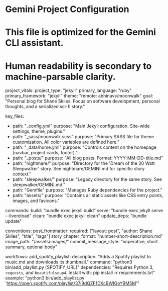 # Gemini Project Configuration
# This file is optimized for the Gemini CLI assistant.
# Human readability is secondary to machine-parsable clarity.

project_vitals:
  project_type: "jekyll"
  primary_language: "ruby"
  primary_framework: "jekyll"
  theme: "remote: abhinavs/moonwalk"
  goal: "Personal blog for Shane Skiles. Focus on software development, personal thoughts, and a serialized sci-fi story."

key_files:
  - path: "_config.yml"
    purpose: "Main Jekyll configuration. Site-wide settings, theme, plugins."
  - path: "_sass/moonwalk.scss"
    purpose: "Primary SASS file for theme customization. All color variables are defined here."
  - path: "_data/home.yml"
    purpose: "Controls content on the homepage (navbar, project cards, footer)."
  - path: "_posts/"
    purpose: "All blog posts. Format: YYYY-MM-DD-title.md"
  - path: "nightmare/"
    purpose: "Directory for the 'Dream of the 20 Watt Sleepwalker' story. See nightmare/GEMINI.md for specific story context."
  - path: "sleepwalker/"
    purpose: "Legacy directory for the same story. See sleepwalker/GEMINI.md."
  - path: "Gemfile"
    purpose: "Manages Ruby dependencies for the project."
  - path: "assets/"
    purpose: "Contains all static assets like CSS entry points, images, and favicons."

commands:
  build: "bundle exec jekyll build"
  serve: "bundle exec jekyll serve --livereload"
  clean: "bundle exec jekyll clean"
  update_deps: "bundle update"

conventions:
  post_frontmatter:
    required: ["layout: post", "author: Shane Skiles", "title", "tags"]
  story_chapter_format: "number-short-description.md"
  image_path: "/assets/images/"
  commit_message_style: "imperative, short summary, optional body"

workflows:
  add_spotify_playlist:
    description: "Adds a Spotify playlist to music.md and downloads its thumbnail."
    command: "python3 bin/add_playlist.py [SPOTIFY_URL]"
    dependencies: "Requires Python 3, `requests`, and `beautifulsoup4`. Install with: pip install -r requirements.txt"
    example: "python3 bin/add_playlist.py 'https://open.spotify.com/playlist/37i9dQZF1DXcBWIGoYBM5M'"
